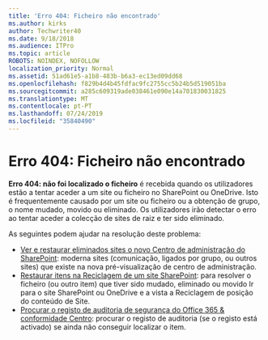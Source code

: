 ```yaml
---
title: 'Erro 404: Ficheiro não encontrado'
ms.author: kirks
author: Techwriter40
ms.date: 9/18/2018
ms.audience: ITPro
ms.topic: article
ROBOTS: NOINDEX, NOFOLLOW
localization_priority: Normal
ms.assetid: 51ad61e5-a1b8-483b-b6a3-ec13ed09dd68
ms.openlocfilehash: f829b4d4b45fdfac9fc2755cc5b24b5d519051ba
ms.sourcegitcommit: a285c609319ade038461e090e14a701830031825
ms.translationtype: MT
ms.contentlocale: pt-PT
ms.lasthandoff: 07/24/2019
ms.locfileid: "35840490"
---
```

# <a name="error-404-file-not-found"></a>Erro 404: Ficheiro não encontrado

**Erro 404: não foi localizado o ficheiro** é recebida quando os utilizadores estão a tentar aceder a um site ou ficheiro no SharePoint ou OneDrive. Isto é frequentemente causado por um site ou ficheiro ou a obtenção de grupo, o nome mudado, movido ou eliminado.
Os utilizadores irão detectar o erro ao tentar aceder a colecção de sites de raiz e ter sido eliminado.

As seguintes podem ajudar na resolução deste problema:
- [Ver e restaurar eliminados sites o novo Centro de administração do SharePoint](https://docs.microsoft.com/sharepoint/view-and-restore-deleted-sites-in-new-admin-center): moderna sites (comunicação, ligados por grupo, ou outros sites) que existe na nova pré-visualização de centro de administração.
- [Restaurar itens na Reciclagem de um site SharePoint](https://support.office.com/article/Restore-items-in-the-Recycle-Bin-of-a-SharePoint-site-6df466b6-55f2-4898-8d6e-c0dff851a0be): para resolver o ficheiro (ou outro item) que tiver sido mudado, eliminado ou movido Ir para o site SharePoint ou OneDrive e a vista a Reciclagem de posição do conteúdo de Site.
- [Procurar o registo de auditoria de segurança do Office 365 &amp; conformidade Centro](https://support.office.com/client/search-the-audit-log-in-the-office-365-security-compliance-center-0d4d0f35-390b-4518-800e-0c7ec95e946c): procurar o registo de auditoria (se o registo está activado) se ainda não conseguir localizar o item.




    

